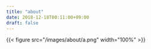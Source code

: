 ```yaml
---
title: "about"
date: 2018-12-18T00:11:00+09:00
draft: false
---
```


<!-- {{< figure src="/images/about/tsumugi.jpg" width="100%" >}} -->
{{< figure src="/images/about/a.png" width="100%" >}}
